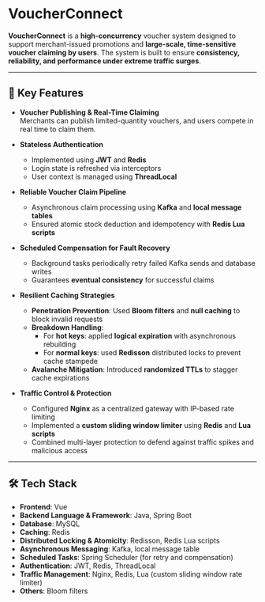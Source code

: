 # VoucherConnect

**VoucherConnect** is a **high-concurrency** voucher system designed to support merchant-issued promotions and **large-scale, time-sensitive voucher claiming by users**. The system is built to ensure **consistency, reliability, and performance under extreme traffic surges**.

---

## 🚀 Key Features

- **Voucher Publishing & Real-Time Claiming**  
  Merchants can publish limited-quantity vouchers, and users compete in real time to claim them.

- **Stateless Authentication**  
  - Implemented using **JWT** and **Redis**  
  - Login state is refreshed via interceptors  
  - User context is managed using **ThreadLocal**

- **Reliable Voucher Claim Pipeline**  
  - Asynchronous claim processing using **Kafka** and **local message tables**  
  - Ensured atomic stock deduction and idempotency with **Redis Lua scripts**

- **Scheduled Compensation for Fault Recovery**  
  - Background tasks periodically retry failed Kafka sends and database writes  
  - Guarantees **eventual consistency** for successful claims

- **Resilient Caching Strategies**  
  - **Penetration Prevention**: Used **Bloom filters** and **null caching** to block invalid requests  
  - **Breakdown Handling**:  
    - For **hot keys**: applied **logical expiration** with asynchronous rebuilding  
    - For **normal keys**: used **Redisson** distributed locks to prevent cache stampede  
  - **Avalanche Mitigation**: Introduced **randomized TTLs** to stagger cache expirations

- **Traffic Control & Protection**  
  - Configured **Nginx** as a centralized gateway with IP-based rate limiting  
  - Implemented a **custom sliding window limiter** using **Redis** and **Lua scripts**  
  - Combined multi-layer protection to defend against traffic spikes and malicious access

---

## 🛠️ Tech Stack

- **Frontend**: Vue  
- **Backend Language & Framework**: Java, Spring Boot  
- **Database**: MySQL  
- **Caching**: Redis  
- **Distributed Locking & Atomicity**: Redisson, Redis Lua scripts  
- **Asynchronous Messaging**: Kafka, local message table  
- **Scheduled Tasks**: Spring Scheduler (for retry and compensation) 
- **Authentication**: JWT, Redis, ThreadLocal  
- **Traffic Management**: Nginx, Redis, Lua (custom sliding window rate limiter)
- **Others**: Bloom filters

